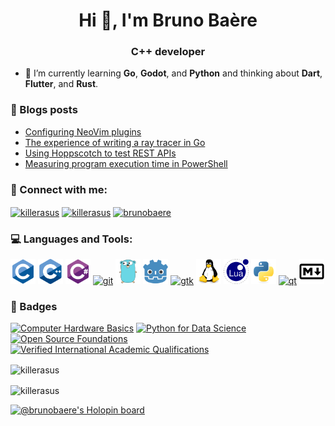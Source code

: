 <h1 align="center">Hi 👋, I'm Bruno Baère</h1>
<h3 align="center">C++ developer</h3>

- 🌱 I’m currently learning **Go**, **Godot**, and **Python** and thinking about **Dart**, **Flutter**, and **Rust**.

### 📕 Blogs posts
<!-- BLOG-POST-LIST:START -->
- [Configuring NeoVim plugins](https://dev.to/killerasus/configuring-neovim-plugins-2kj0)
- [The experience of writing a ray tracer in Go](https://dev.to/killerasus/the-experience-of-writing-a-ray-tracer-in-go-24op)
- [Using Hoppscotch to test REST APIs](https://dev.to/killerasus/using-hoppscotch-to-test-rest-apis-gm5)
- [Measuring program execution time in PowerShell](https://dev.to/killerasus/measuring-program-execution-time-in-powershell-fdg)
<!-- BLOG-POST-LIST:END -->

<h3 align="left">🔗 Connect with me:</h3>
<p align="left">
<a href="https://codepen.io/killerasus" target="blank"><img align="center" src="https://raw.githubusercontent.com/rahuldkjain/github-profile-readme-generator/master/src/images/icons/Social/codepen.svg" alt="killerasus" height="30" width="40" /></a>
<a href="https://dev.to/killerasus" target="blank"><img align="center" src="https://raw.githubusercontent.com/rahuldkjain/github-profile-readme-generator/master/src/images/icons/Social/devto.svg" alt="killerasus" height="30" width="40" /></a>
<a href="https://linkedin.com/in/brunobaere" target="blank"><img align="center" src="https://raw.githubusercontent.com/rahuldkjain/github-profile-readme-generator/master/src/images/icons/Social/linked-in-alt.svg" alt="brunobaere" height="30" width="40" /></a>
</p>

<h3 align="left">💻 Languages and Tools:</h3>
<p align="left"><a href="https://www.cprogramming.com/" target="_blank" rel="noreferrer"><img src="https://raw.githubusercontent.com/devicons/devicon/master/icons/c/c-original.svg" alt="c" width="40" height="40"/></a> <a href="https://www.w3schools.com/cpp/" target="_blank" rel="noreferrer"><img src="https://raw.githubusercontent.com/devicons/devicon/master/icons/cplusplus/cplusplus-original.svg" alt="cplusplus" width="40" height="40"/></a> <a href="https://www.w3schools.com/cs/" target="_blank" rel="noreferrer"><img src="https://raw.githubusercontent.com/devicons/devicon/master/icons/csharp/csharp-original.svg" alt="csharp" width="40" height="40"/></a> <a href="https://git-scm.com/" target="_blank" rel="noreferrer"><img src="https://www.vectorlogo.zone/logos/git-scm/git-scm-icon.svg" alt="git" width="40" height="40"/></a> <a href="https://golang.org" target="_blank" rel="noreferrer"><img src="https://raw.githubusercontent.com/devicons/devicon/master/icons/go/go-original.svg" alt="go" width="40" height="40"/></a> <a href="https://godotengine.org/" target="_blank" rel="noreferrer"><img src="https://raw.githubusercontent.com/devicons/devicon/master/icons/godot/godot-original.svg" alt="godot" width="40" height="40"/></a> <a href="https://www.gtk.org/" target="_blank" rel="noreferrer"><img src="https://upload.wikimedia.org/wikipedia/commons/7/71/GTK_logo.svg" alt="gtk" width="40" height="40"/></a> <a href="https://www.linux.org/" target="_blank" rel="noreferrer"><img src="https://raw.githubusercontent.com/devicons/devicon/master/icons/linux/linux-original.svg" alt="linux" width="40" height="40"/></a> <a href="https://lua.org" target="_blank" rel="noreferrer"><img src="https://raw.githubusercontent.com/devicons/devicon/master/icons/lua/lua-original.svg" alt="lua" width="40" height="40"/></a> <a href="https://www.python.org/" target="_blank" rel="noreferrer"><img src="https://raw.githubusercontent.com/devicons/devicon/master/icons/python/python-original.svg" alt="python" width="40" height="40"/></a> <a href="https://www.qt.io/" target="_blank" rel="noreferrer"><img src="https://upload.wikimedia.org/wikipedia/commons/0/0b/Qt_logo_2016.svg" alt="qt" width="40" height="40"/></a> <a href="https://www.markdownguide.org/" target="_blank" rel="norefferrer"><img src="https://raw.githubusercontent.com/devicons/devicon/1119b9f84c0290e0f0b38982099a2bd027a48bf1/icons/markdown/markdown-original.svg" alt="markdown" width="40", height="40"/></a> </p>

### 📛 Badges
<!--START_SECTION:badges-->
[![Computer Hardware Basics](https://images.credly.com/size/110x110/images/19e742ef-13be-4d26-87ed-ac8f5fd0643c/image.png)](http://www.credly.com/badges/6a14b6a9-d65e-477f-bc33-652561ee577e "Computer Hardware Basics")
[![Python for Data Science](https://images.credly.com/size/110x110/images/84ac9eff-b8a2-4683-846b-f59887a73801/Python_101_Data_Science.png)](http://www.credly.com/badges/7cc492b2-0c0e-4457-8376-435166bf4233 "Python for Data Science")
[![Open Source Foundations](https://images.credly.com/size/110x110/images/3f393dd4-e8e0-4fef-a424-c9f1d1f3ba97/Open_Source_Foundations.png)](http://www.credly.com/badges/bb855be2-a2be-4c5b-aec6-37ed9c4abb87 "Open Source Foundations")
[![Verified International Academic Qualifications](https://images.credly.com/size/110x110/images/0ab5b829-02ae-4a73-ac82-ab9798fb76e9/157a788a3a7d3880f574c2cdaf0b97d5.png)](http://www.credly.com/badges/d7756adc-1f36-479a-9843-026785fe3a60 "Verified International Academic Qualifications")
<!--END_SECTION:badges-->


<p><img align="center" src="https://github-readme-stats.vercel.app/api/top-langs?username=killerasus&show_icons=true&locale=en&layout=compact&theme=dracula" alt="killerasus" /></p>

<p><img align="center" src="https://github-readme-stats.vercel.app/api?username=killerasus&show_icons=true&locale=en&theme=dracula" alt="killerasus" /></p>

[![@brunobaere's Holopin board](https://holopin.io/api/user/board?user=brunobaere)](https://holopin.io/@brunobaere)
